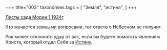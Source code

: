 +++
title="003"
taxonomies.tags = [
 "Земля",
 "истина",
]
+++

[Листы сада Мории 1 1924г](/agni/1924)


Кто мучается [земными](/tags/Земля) вопросами, тот ответа о Небесном не получит.   

Рок может отклонить удар от вас, если вы будете помогать явлениям Христа, который отдал Себя за [Истину](/tags/истина).   

